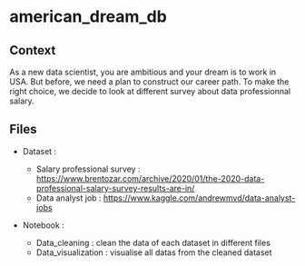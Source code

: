 # american_dream_db

## Context
As a new data scientist, you are ambitious and your dream is to work in USA. But before, we need a plan to construct our career path. To make the right choice, we decide to look at different survey about data professionnal salary.

## Files
- Dataset :
  - Salary professional survey : https://www.brentozar.com/archive/2020/01/the-2020-data-professional-salary-survey-results-are-in/
  - Data analyst job : https://www.kaggle.com/andrewmvd/data-analyst-jobs

- Notebook :
  - Data_cleaning : clean the data of each dataset in different files
  - Data_visualization : visualise all datas from the cleaned dataset
